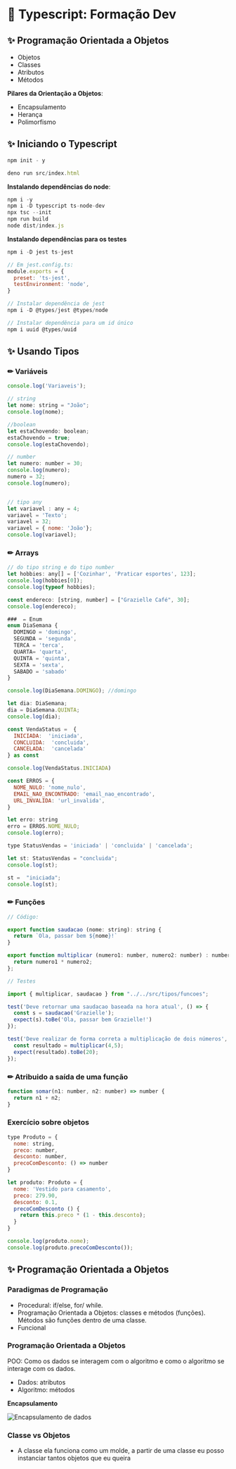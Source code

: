 # 🌼 Typescript: Formação Dev
## ✨ Programação Orientada a Objetos
- Objetos
- Classes
- Atributos
- Métodos 

**Pilares da Orientação a Objetos**: 
- Encapsulamento
- Herança 
- Polimorfismo

## ✨ Iniciando o Typescript
```js
npm init - y
```

```js
deno run src/index.html
```

**Instalando dependências do node**: 
```js
npm i -y
npm i -D typescript ts-node-dev
npx tsc --init
npm run build
node dist/index.js
```

**Instalando dependências para os testes**
```js
npm i -D jest ts-jest

// Em jest.config.ts: 
module.exports = {
  preset: 'ts-jest', 
  testEnvironment: 'node', 
}

// Instalar dependência de jest
npm i -D @types/jest @types/node

// Instalar dependência para um id único
npm i uuid @types/uuid
```

## ✨ Usando Tipos
###  ✏︎ Variáveis
```js
console.log('Variaveis'); 

// string
let nome: string = "João"; 
console.log(nome); 

//boolean
let estaChovendo: boolean; 
estaChovendo = true; 
console.log(estaChovendo); 

// number
let numero: number = 30; 
console.log(numero); 
numero = 32; 
console.log(numero); 


// tipo any
let variavel : any = 4; 
variavel = 'Texto'; 
variavel = 32; 
variavel = { nome: 'João'}; 
console.log(variavel); 
```


### ✏︎ Arrays
```js
// do tipo string e do tipo number
let hobbies: any[] = ['Cozinhar', 'Praticar esportes', 123]; 
console.log(hobbies[0]); 
console.log(typeof hobbies); 
```

```js
const endereco: [string, number] = ["Grazielle Café", 30]; 
console.log(endereco); 
```


```js
###  ✏︎ Enum
enum DiaSemana { 
  DOMINGO = 'domingo', 
  SEGUNDA = 'segunda', 
  TERCA = 'terca', 
  QUARTA= 'quarta', 
  QUINTA = 'quinta', 
  SEXTA = 'sexta',
  SABADO = 'sabado'
}

console.log(DiaSemana.DOMINGO); //domingo

let dia: DiaSemana; 
dia = DiaSemana.QUINTA; 
console.log(dia); 
```

```js
const VendaStatus =  {
  INICIADA:  'iniciada', 
  CONCLUIDA:  'concluida', 
  CANCELADA:  'cancelada'
} as const

console.log(VendaStatus.INICIADA)
```

```js
const ERROS = { 
  NOME_NULO: 'nome_nulo', 
  EMAIL_NAO_ENCONTRADO: 'email_nao_encontrado',
  URL_INVALIDA: 'url_invalida',
}

let erro: string 
erro = ERROS.NOME_NULO;
console.log(erro); 
```

```js
type StatusVendas = 'iniciada' | 'concluida' | 'cancelada';

let st: StatusVendas = "concluida";
console.log(st); 

st =  "iniciada"; 
console.log(st); 
```

### ✏︎ Funções 
```js
// Código: 

export function saudacao (nome: string): string { 
  return `Ola, passar bem ${nome}!`   
}

export function multiplicar (numero1: number, numero2: number) : number {
  return numero1 * numero2; 
};

// Testes

import { multiplicar, saudacao } from "../../src/tipos/funcoes";

test('Deve retornar uma saudacao baseada na hora atual', () => {
  const s = saudacao('Grazielle'); 
  expect(s).toBe('Ola, passar bem Grazielle!')
});

test('Deve realizar de forma correta a multiplicação de dois números', () => {
  const resultado = multiplicar(4,5); 
  expect(resultado).toBe(20); 
});
```

### ✏︎ Atribuido a saída de uma função
```js
function somar(n1: number, n2: number) => number {
  return n1 + n2; 
}
``````

### Exercício sobre objetos
```js
type Produto = {
  nome: string, 
  preco: number, 
  desconto: number, 
  precoComDesconto: () => number
}

let produto: Produto = {
  nome: 'Vestido para casamento', 
  preco: 279.90, 
  desconto: 0.1, 
  precoComDesconto () {
    return this.preco * (1 - this.desconto);
  }
}

console.log(produto.nome); 
console.log(produto.precoComDesconto()); 
```

## ✨ Programação Orientada a Objetos
### Paradigmas de Programação 
- Procedural: if/else, for/ while.
- Programação Orientada a Objetos: classes e métodos (funções). Métodos são funções dentro de uma classe. 
- Funcional 

### Programação Orientada a Objetos
POO: Como os dados se interagem com o algoritmo e como o algoritmo se interage com os dados. 

-  Dados: atributos
- Algoritmo: métodos

**Encapsulamento**

![Encapsulamento de dados](./imgs/encapsulamento.png)

### Classe vs Objetos
- A classe ela funciona como um molde, a partir de uma classe eu posso instanciar tantos objetos que eu queira 